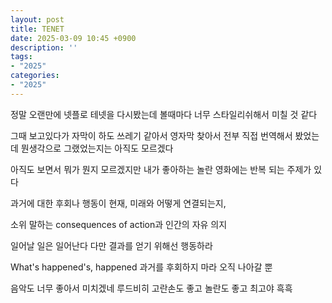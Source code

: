 ```yaml
---
layout: post
title: TENET
date: 2025-03-09 10:45 +0900
description: ''
tags:
- "2025"
categories:
- "2025"
---
```

정말 오랜만에 넷플로 테넷을 다시봤는데 볼때마다 너무 스타일리쉬해서 미칠 것 같다  


그때 보고있다가 자막이 하도 쓰레기 같아서 영자막 찾아서 전부 직접 번역해서 봤었는데 뭔생각으로 그랬었는지는 아직도 모르겠다  


아직도 보면서 뭐가 뭔지 모르겠지만 내가 좋아하는 놀란 영화에는 반복 되는 주제가 있다


과거에 대한 후회나 행동이 현재, 미래와 어떻게 연결되는지,  


소위 말하는 consequences of action과 인간의 자유 의지


일어날 일은 일어난다 다만 결과를 얻기 위해선 행동하라


What's happened's, happened 과거를 후회하지 마라 오직 나아갈 뿐


음악도 너무 좋아서 미치겠네 루드비히 고란손도 좋고 놀란도 좋고 최고야 흑흑

